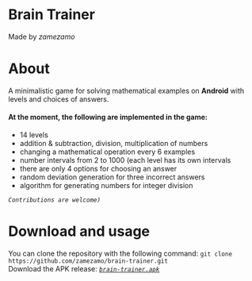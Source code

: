 # Brain Trainer
Made by *zamezamo*
# About
A minimalistic game for solving mathematical examples on **Android** with levels and choices of answers.  
#### At the moment, the following are implemented in the game:
- 14 levels
- addition & subtraction, division, multiplication of numbers
- changing a mathematical operation every 6 examples
- number intervals from 2 to 1000 (each level has its own intervals
- there are only 4 options for choosing an answer
- random deviation generation for three incorrect answers
- algorithm for generating numbers for integer division

*`Contributions are welcome)`*

# Download and usage
You can clone the repository with the following command: ```git clone https://github.com/zamezamo/brain-trainer.git```  
Download the APK release: [*```brain-trainer.apk```*](app/release/app-release.apk)
